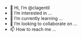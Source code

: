 - 👋 Hi, I’m @clagentil
- 👀 I’m interested in ...
- 🌱 I’m currently learning ...
- 💞️ I’m looking to collaborate on ...
- 📫 How to reach me ...

<!---
clagentil/clagentil is a ✨ special ✨ repository because its `README.md` (this file) appears on your GitHub profile.
You can click the Preview link to take a look at your changes.
--->
